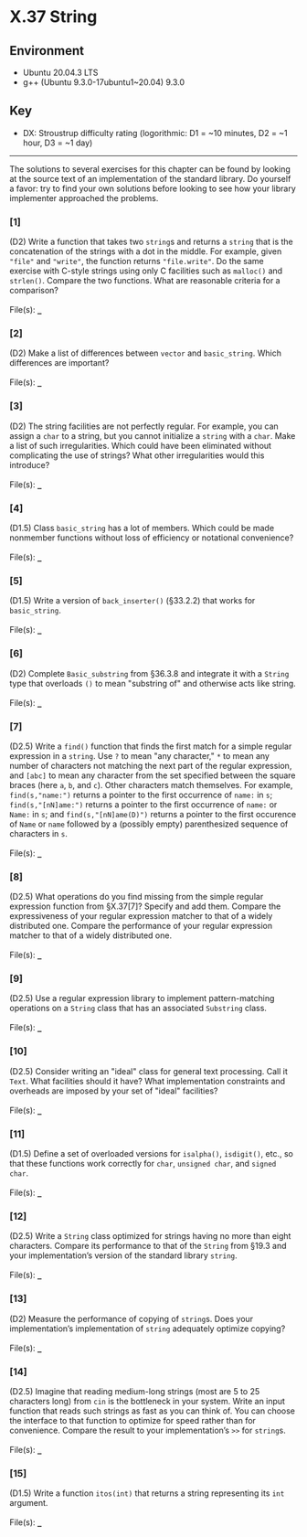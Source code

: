# X.37 String

## Environment
- Ubuntu 20.04.3 LTS
- g++ (Ubuntu 9.3.0-17ubuntu1~20.04) 9.3.0

## Key
- DX: Stroustrup difficulty rating (logorithmic: D1 = ~10 minutes, D2 = ~1 hour, D3 = ~1 day)

---

The solutions to several exercises for this chapter can be found by looking at the source text of an implementation of the standard library. Do yourself a favor: try to find your own solutions before looking to see how your library implementer approached the problems.

### \[1\]
(D2) Write a function that takes two `string`s and returns a `string` that is the concatenation of the strings with a dot in the middle. For example, given `"file"` and `"write"`, the function returns `"file.write"`. Do the same exercise with C-style strings using only C facilities such as `malloc()` and `strlen()`. Compare the two functions. What are reasonable criteria for a comparison?\
\
File(s): [`_`](./)

### \[2\]
(D2) Make a list of differences between `vector` and `basic_string`. Which differences are important?\
\
File(s): [`_`](./)

### \[3\]
(D2) The string facilities are not perfectly regular. For example, you can assign a `char` to a string, but you cannot initialize a `string` with a `char`. Make a list of such irregularities. Which could have been eliminated without complicating the use of strings? What other irregularities would this introduce?\
\
File(s): [`_`](./)

### \[4\]
(D1.5) Class `basic_string` has a lot of members. Which could be made nonmember functions without loss of efficiency or notational convenience?\
\
File(s): [`_`](./)

### \[5\]
(D1.5) Write a version of `back_inserter()` (§33.2.2) that works for `basic_string`.\
\
File(s): [`_`](./)

### \[6\]
(D2) Complete `Basic_substring` from §36.3.8 and integrate it with a `String` type that overloads `()` to mean "substring of" and otherwise acts like string.\
\
File(s): [`_`](./)

### \[7\]
(D2.5) Write a `find()` function that finds the first match for a simple regular expression in a `string`. Use `?` to mean "any character," `*` to mean any number of characters not matching the next part of the regular expression, and `[abc]` to mean any character from the set specified between the square braces (here `a`, `b`, and `c`). Other characters match themselves. For example, `find(s,"name:")` returns a pointer to the first occurrence of `name:` in `s`; `find(s,"[nN]ame:")` returns a pointer to the first occurrence of `name:` or `Name:` in `s`; and `find(s,"[nN]ame(D)")` returns a pointer to the first occurence of `Name` or `name` followed by a (possibly empty) parenthesized sequence of characters in `s`.\
\
File(s): [`_`](./)

### \[8\]
(D2.5) What operations do you find missing from the simple regular expression function from §X.37\[7\]? Specify and add them. Compare the expressiveness of your regular expression matcher to that of a widely distributed one. Compare the performance of your regular expression matcher to that of a widely distributed one.\
\
File(s): [`_`](./)

### \[9\]
(D2.5) Use a regular expression library to implement pattern-matching operations on a `String` class that has an associated `Substring` class.\
\
File(s): [`_`](./)

### \[10\]
(D2.5) Consider writing an "ideal" class for general text processing. Call it `Text`. What facilities should it have? What implementation constraints and overheads are imposed by your set of "ideal" facilities?\
\
File(s): [`_`](./)

### \[11\]
(D1.5) Define a set of overloaded versions for `isalpha()`, `isdigit()`, etc., so that these functions work correctly for `char`, `unsigned char`, and `signed char`.\
\
File(s): [`_`](./)

### \[12\]
(D2.5) Write a `String` class optimized for strings having no more than eight characters. Compare its performance to that of the `String` from §19.3 and your implementation’s version of the standard library `string`.\
\
File(s): [`_`](./)

### \[13\]
(D2) Measure the performance of copying of `string`s. Does your implementation’s implementation of `string` adequately optimize copying?\
\
File(s): [`_`](./)

### \[14\]
(D2.5) Imagine that reading medium-long strings (most are 5 to 25 characters long) from `cin` is the bottleneck in your system. Write an input function that reads such strings as fast as you can think of. You can choose the interface to that function to optimize for speed rather than for convenience. Compare the result to your implementation’s `>>` for `string`s.\
\
File(s): [`_`](./)

### \[15\]
(D1.5) Write a function `itos(int)` that returns a string representing its `int` argument.\
\
File(s): [`_`](./)
